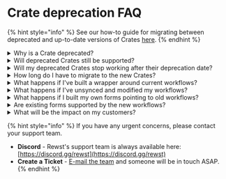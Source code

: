 # Crate deprecation FAQ

{% hint style="info" %}
See our how-to guide for migrating between deprecated and up-to-date versions of Crates [here](../../documentation/crates/migrating-between-crate-versions.md).&#x20;
{% endhint %}

<details>

<summary>Why is a Crate deprecated?</summary>

Crates are deprecated when they've been replaced by newer versions offering improved functionality, ease of use, better resilience, and ongoing support.

</details>

<details>

<summary>Will deprecated Crates still be supported?</summary>

Rewst support will continue to provide best effort support to help resolve issues with deprecated Crates. However, if a fault is identified within a deprecated Crate, we'll suggest you migrate to the new Crates for the best long-term solution.

</details>

<details>

<summary>Will my deprecated Crates stop working after their deprecation date?</summary>

Your existing workflows using deprecated Crates will continue functioning normally. Deprecation means these Crates won't receive future updates or enhancements.

</details>

<details>

<summary>How long do I have to migrate to the new Crates?</summary>

While there's no hard deadline for migration, we recommend migrating soon to ensure you benefit from the latest features, updates, and ongoing support.

</details>

<details>

<summary>What happens if I've built a wrapper around current workflows?</summary>

Your custom wrappers will continue to function normally. However, we recommend reviewing them against the new Crates to leverage enhanced capabilities.

</details>

<details>

<summary>What happens if I've unsynced and modified my workflows?</summary>

Your modified workflows will keep working, but you should consider migrating your customizations into the new Crate structure to maintain access to future enhancements and support.

</details>

<details>

<summary>What happens if I built my own forms pointing to old workflows?</summary>

Your custom forms will remain operational, but we recommend updating your forms to integrate with the new Crates to ensure compatibility and support.

</details>

<details>

<summary>Are existing forms supported by the new workflows?</summary>

Generally, yes—but we advise verifying compatibility and functionality after migration. Reach out to support for assistance if you encounter any issues.

</details>

<details>

<summary>What will be the impact on my customers?</summary>

End customers will experience no immediate impact. However, migrating to the newer Crates ensures ongoing reliability, support, and enhancements for their onboarding and offboarding processes.

</details>

{% hint style="info" %}
If you have any urgent concerns, please contact your support team.

* **Discord** - Rewst's support team is always available here: [https://discord.gg/rewst](https://discord.gg/rewst)
* **Create a Ticket** - [E-mail the team](mailto:roc@rewst.io) and someone will be in touch ASAP.
{% endhint %}

